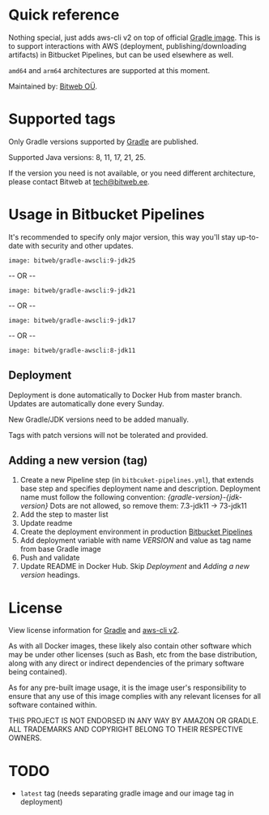 # Quick reference

Nothing special, just adds aws-cli v2 on top of official [Gradle image](https://hub.docker.com/_/gradle). This is to 
support interactions with AWS (deployment, publishing/downloading artifacts) in Bitbucket Pipelines, but can be used 
elsewhere as well. 

`amd64` and `arm64` architectures are supported at this moment.

Maintained by: [Bitweb OÜ](https://bitweb.ee).

# Supported tags

Only Gradle versions supported by [Gradle](https://endoflife.date/gradle) are published.

Supported Java versions: 8, 11, 17, 21, 25.

If the version you need is not available, or you need different architecture, please contact Bitweb at [tech@bitweb.ee](mailto:tech@bitweb.ee).

# Usage in Bitbucket Pipelines

It's recommended to specify only major version, this way you'll stay up-to-date with security and other updates.

    image: bitweb/gradle-awscli:9-jdk25

-- OR --

    image: bitweb/gradle-awscli:9-jdk21

-- OR --

    image: bitweb/gradle-awscli:9-jdk17

-- OR --

    image: bitweb/gradle-awscli:8-jdk11

## Deployment

Deployment is done automatically to Docker Hub from master branch. Updates are automatically done every Sunday. 

New Gradle/JDK versions need to be added manually.

Tags with patch versions will not be tolerated and provided.

## Adding a new version (tag)

1. Create a new Pipeline step (in `bitbcuket-pipelines.yml`), that extends base step and specifies deployment name and 
description. Deployment name must follow the following convention: _{gradle-version}-{jdk-version}_ Dots are not 
allowed, so remove them: 7.3-jdk11 -> 73-jdk11
2. Add the step to master list
3. Update readme
4. Create the deployment environment in production [Bitbucket Pipelines](https://bitbucket.org/bitwebou/infra-docker-gradle-awscli/admin/pipelines/deployment-settings)
5. Add deployment variable with name _VERSION_ and value as tag name from base Gradle image
6. Push and validate
7. Update README in Docker Hub. Skip _Deployment_ and _Adding a new version_ headings.

# License

View license information for [Gradle](https://gradle.org/license/) and [aws-cli v2](https://github.com/aws/aws-cli/blob/develop/LICENSE.txt).

As with all Docker images, these likely also contain other software which may be under other licenses (such as Bash, etc
from the base distribution, along with any direct or indirect dependencies of the primary software being contained).

As for any pre-built image usage, it is the image user's responsibility to ensure that any use of this image complies 
with any relevant licenses for all software contained within.

THIS PROJECT IS NOT ENDORSED IN ANY WAY BY AMAZON OR GRADLE. 
ALL TRADEMARKS AND COPYRIGHT BELONG TO THEIR RESPECTIVE OWNERS.

# TODO

* `latest` tag (needs separating gradle image and our image tag in deployment)
